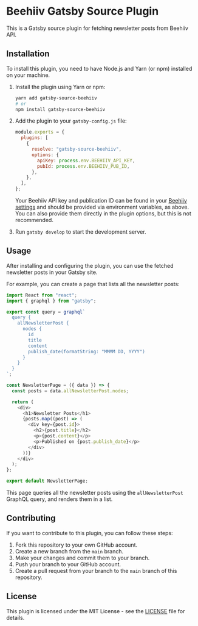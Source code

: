 # Beehiiv Gatsby Source Plugin

This is a Gatsby source plugin for fetching newsletter posts from Beehiiv API.

## Installation

To install this plugin, you need to have Node.js and Yarn (or npm) installed on your machine.

1. Install the plugin using Yarn or npm:

   ```bash
   yarn add gatsby-source-beehiiv
   # or
   npm install gatsby-source-beehiiv
   ```

2. Add the plugin to your `gatsby-config.js` file:

   ```javascript
   module.exports = {
     plugins: [
       {
         resolve: "gatsby-source-beehiiv",
         options: {
           apiKey: process.env.BEEHIIV_API_KEY,
           pubId: process.env.BEEHIIV_PUB_ID,
         },
       },
     ],
   };
   ```

   Your Beehiiv API key and publication ID can be found in your [Beehiiv settings](https://app.beehiiv.com/settings/integrations) and should be provided via environment variables, as above. You can also provide them directly in the plugin options, but this is not recommended.

3. Run `gatsby develop` to start the development server.

## Usage

After installing and configuring the plugin, you can use the fetched newsletter posts in your Gatsby site.

For example, you can create a page that lists all the newsletter posts:

```javascript
import React from "react";
import { graphql } from "gatsby";

export const query = graphql`
  query {
    allNewsletterPost {
      nodes {
        id
        title
        content
        publish_date(formatString: "MMMM DD, YYYY")
      }
    }
  }
`;

const NewsletterPage = ({ data }) => {
  const posts = data.allNewsletterPost.nodes;

  return (
    <div>
      <h1>Newsletter Posts</h1>
      {posts.map((post) => (
        <div key={post.id}>
          <h2>{post.title}</h2>
          <p>{post.content}</p>
          <p>Published on {post.publish_date}</p>
        </div>
      ))}
    </div>
  );
};

export default NewsletterPage;
```

This page queries all the newsletter posts using the `allNewsletterPost` GraphQL query, and renders them in a list.

## Contributing

If you want to contribute to this plugin, you can follow these steps:

1. Fork this repository to your own GitHub account.
2. Create a new branch from the `main` branch.
3. Make your changes and commit them to your branch.
4. Push your branch to your GitHub account.
5. Create a pull request from your branch to the `main` branch of this repository.

## License

This plugin is licensed under the MIT License - see the [LICENSE](LICENSE) file for details.
